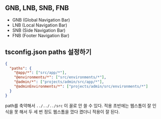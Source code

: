 ## GNB, LNB, SNB, FNB

- GNB (Global Navigation Bar)
- LNB (Local Navigation Bar)
- SNB (Side Navigation Bar)
- FNB (Footer Navigation Bar)



## tsconfig.json paths 설정하기

```json
{
  "paths": {
    "@app/*": ["src/app/*"],
    "@environments/*": ["src/environments/*"],
    "@admin/*": ["projects/admin/src/app/*"],
    "@adminEnvironments/*": ["projects/admin/src/environments/*"]
  }
}
```

path를 축약해서 `../../../src` 이 꼴로 안 쓸 수 있다. 적용 초반에는 웹스톰이 잘 인식을 못 해서 두 세 번 정도 웹스톰을 껐다 켰더니 적용이 잘 된다.

